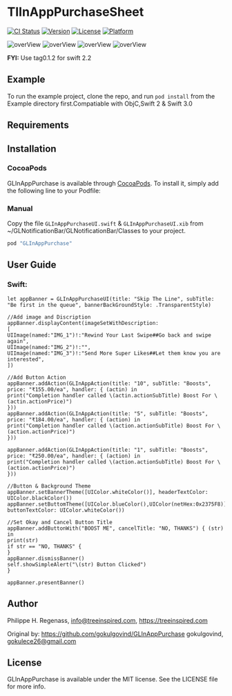 # TIInAppPurchaseSheet

[![CI Status](http://img.shields.io/travis/gokulgovind/GLInAppPurchase.svg?style=flat)](https://travis-ci.org/gokulgovind/GLInAppPurchase)
[![Version](https://img.shields.io/cocoapods/v/GLInAppPurchase.svg?style=flat)](http://cocoapods.org/pods/GLInAppPurchase)
[![License](https://img.shields.io/cocoapods/l/GLInAppPurchase.svg?style=flat)](http://cocoapods.org/pods/GLInAppPurchase)
[![Platform](https://img.shields.io/cocoapods/p/GLInAppPurchase.svg?style=flat)](http://cocoapods.org/pods/GLInAppPurchase)


![overView](ScreenShots/Demo1.png) ![overView](ScreenShots/Demo2.png)
![overView](ScreenShots/Demo3.png) ![overView](ScreenShots/Demo4.png)

**FYI:** Use tag0.1.2 for swift 2.2 

## Example

To run the example project, clone the repo, and run `pod install` from the Example directory first.Compatiable with ObjC,Swift 2 & Swift 3.0

## Requirements

## Installation

### CocoaPods

GLInAppPurchase is available through [CocoaPods](http://cocoapods.org). To install
it, simply add the following line to your Podfile:

### Manual
Copy the file `GLInAppPurchaseUI.swift` & `GLInAppPurchaseUI.xib` from ~/GLNotificationBar/GLNotificationBar/Classes to your project.


```ruby
pod "GLInAppPurchase"
```

## User Guide

### Swift:
```
let appBanner = GLInAppPurchaseUI(title: "Skip The Line", subTitle: "Be first in the queue", bannerBackGroundStyle: .TransparentStyle)

//Add image and Discription
appBanner.displayContent(imageSetWithDescription:
[
UIImage(named:"IMG_1")!:"Rewind Your Last Swipe##Go back and swipe again",
UIImage(named:"IMG_2")!:"",
UIImage(named:"IMG_3")!:"Send More Super Likes##Let them know you are interested",
])

//Add Button Action
appBanner.addAction(GLInAppAction(title: "10", subTitle: "Boosts", price: "₹155.00/ea", handler: { (actin) in
print("Completion handler called \(actin.actionSubTitle) Boost For \(actin.actionPrice)")
}))
appBanner.addAction(GLInAppAction(title: "5", subTitle: "Boosts", price: "₹184.00/ea", handler: { (action) in
print("Completion handler called \(action.actionSubTitle) Boost For \(action.actionPrice)")
}))

appBanner.addAction(GLInAppAction(title: "1", subTitle: "Boosts", price: "₹250.00/ea", handler: { (action) in
print("Completion handler called \(action.actionSubTitle) Boost For \(action.actionPrice)")
}))

//Button & Background Theme
appBanner.setBannerTheme([UIColor.whiteColor()], headerTextColor: UIColor.blackColor())
appBanner.setButtomTheme([UIColor.blueColor(),UIColor(netHex:0x2375F8)], buttonTextColor: UIColor.whiteColor())

//Set Okay and Cancel Button Title
appBanner.addButtonWith("BOOST ME", cancelTitle: "NO, THANKS") { (str) in
print(str)
if str == "NO, THANKS" {
}
appBanner.dismissBanner()
self.showSimpleAlert("\(str) Button Clicked")
}

appBanner.presentBanner()
```


## Author

Philippe H. Regenass, info@treeinspired.com, https://treeinspired.com

Original by:
https://github.com/gokulgovind/GLInAppPurchase
gokulgovind, gokulece26@gmail.com

## License

GLInAppPurchase is available under the MIT license. See the LICENSE file for more info.

